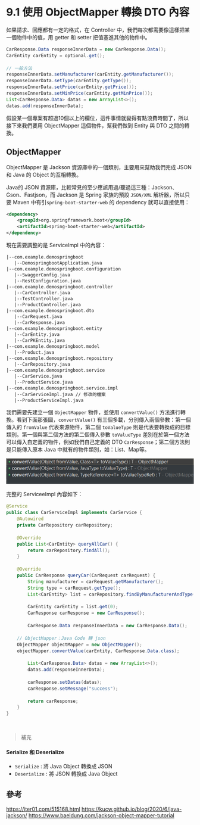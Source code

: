 # 9.1 使用 ObjectMapper 轉換 DTO 內容
如果請求、回應都有一定的格式，在 Controller 中，我們每次都需要像這樣把某一個物件中的值，用 getter 和 setter 把值塞進其他的物件中。

```java
CarResponse.Data responseInnerData = new CarResponse.Data();
CarEntity carEntity = optional.get();

// 一般方法
responseInnerData.setManufacturer(carEntity.getManufacturer());
responseInnerData.setType(carEntity.getType());
responseInnerData.setPrice(carEntity.getPrice());
responseInnerData.setMinPrice(carEntity.getMinPrice());
List<CarResponse.Data> datas = new ArrayList<>();
datas.add(responseInnerData);
```

假設某一個專案有超過10個以上的欄位，這件事情就變得有點浪費時間了，所以接下來我們要用 ObjectMapper 這個物件，幫我們做到 Entity 與 DTO 之間的轉換。

## ObjectMapper
ObjectMapper 是 Jackson 資源庫中的一個類別，主要用來幫助我們完成 JSON 和 Java 的 Object 的互相轉換。

Java的 JSON 資源庫，比較常見的至少應該用過/聽過這三種：Jackson、Gson、Fastjson，而 Jackson 是 Spring 家族的預設 `JSON/XML` 解析器，所以只要 Maven 中有引`spring-boot-starter-web` 的 dependency 就可以直接使用：
```xml
<dependency>
    <groupId>org.springframework.boot</groupId>
    <artifactId>spring-boot-starter-web</artifactId>
</dependency>
```

現在需要調整的是 ServiceImpl 中的內容：
```
|--com.example.demospringboot
   |--DemospringbootApplication.java
|--com.example.demospringboot.configuration
   |--SwaggerConfig.java
   |--RestConfiguration.java
|--com.example.demospringboot.controller
   |--CarController.java
   |--TestController.java
   |--ProductController.java
|--com.example.demospringboot.dto
   |--CarRequest.java 
   |--CarResponse.java
|--com.example.demospringboot.entity
   |--CarEntity.java
   |--CarPKEntity.java
|--com.example.demospringboot.model
   |--Product.java
|--com.example.demospringboot.repository
   |--CarRepository.java
|--com.example.demospringboot.service
   |--CarService.java
   |--ProductService.java
|--com.example.demospringboot.service.impl
   |--CarServiceImpl.java // 修改的檔案
   |--ProductServiceImpl.java
```

我們需要先建立一個 `ObjectMapper` 物件，並使用 `convertValue()` 方法進行轉換。看到下面那張圖，`convertValue()` 有三個多載，分別傳入兩個參數：第一個傳入的 `fromValue` 代表來源物件，第二個 `toValueType` 則是代表要轉換成的目標類別。第一個與第二個方法的第二個傳入參數 `toValueType` 差別在於第一個方法可以傳入自定義的物件，例如我們自己定義的 DTO `CarResponse`；第二個方法則是只能傳入原本 Java 中就有的物件類別，如：List、Map等。

![ ](/images/objectMapper-1.png)

完整的 ServiceeImpl 內容如下：

```java
@Service
public class CarServiceImpl implements CarService {
    @Autowired
    private CarRepository carRepository;

    @Override
    public List<CarEntity> queryAllCar() {
        return carRepository.findAll();
    }

    @Override
    public CarResponse queryCar(CarRequest carRequest) {
        String manufacturer = carRequest.getManufacturer();
        String type = carRequest.getType();
        List<CarEntity> list = carRepository.findByManufacturerAndType(manufacturer, type);

        CarEntity carEntity = list.get(0);
        CarResponse carResponse = new CarResponse();

        CarResponse.Data responseInnerData = new CarResponse.Data();

	// ObjectMapper：Java Code 轉 json
	ObjectMapper objectMapper = new ObjectMapper();
	objectMapper.convertValue(carEntity, CarResponse.Data.class);

        List<CarResponse.Data> datas = new ArrayList<>();
        datas.add(responseInnerData);
        
        carResponse.setDatas(datas);
        carResponse.setMessage("success");

        return carResponse;
    }
}		
```
<br/>

> 補充

#### Serialize 和 Deserialize
* `Serialize` : 將 Java Object 轉換成 JSON
* `Deserialize` : 將 JSON 轉換成 Java Object

## 參考
https://iter01.com/515168.html
https://kucw.github.io/blog/2020/6/java-jackson/
https://www.baeldung.com/jackson-object-mapper-tutorial

